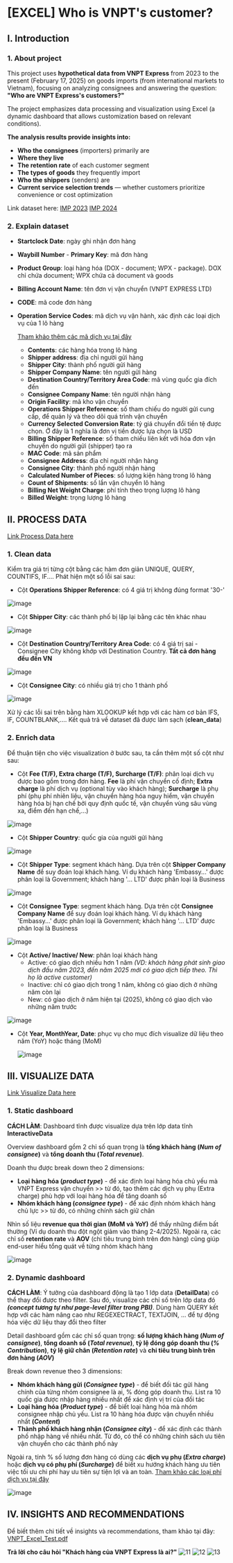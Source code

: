 # [EXCEL] Who is VNPT's customer?
## I. Introduction
### 1. About project
This project uses **hypothetical data from VNPT Express** from 2023 to the present (February 17, 2025) on goods imports (from international markets to Vietnam), focusing on analyzing consignees and answering the question: **"Who are VNPT Express's customers?"**

The project emphasizes data processing and visualization using Excel (a dynamic dashboard that allows customization based on relevant conditions).

**The analysis results provide insights into:**
- **Who the consignees** (importers) primarily are
- **Where they live**
- **The retention rate** of each customer segment
- **The types of goods** they frequently import
- **Who the shippers** (senders) are
- **Current service selection trends** — whether customers prioritize convenience or cost optimization

Link dataset here: 
[IMP 2023](https://docs.google.com/spreadsheets/d/1PRKKMJeQ_g72SO5WfC0ZVF-QPpAOHL6FfMJMdKbiSyc/edit?gid=2095503206#gid=2095503206)
[IMP 2024](https://docs.google.com/spreadsheets/d/1NdU2WDDOMpUwWqjwCzUMdlNj-F9twI-3MfOebMxV39Q/edit?gid=1804060942#gid=1804060942)

### 2. Explain dataset
- **Startclock Date**: ngày ghi nhận đơn hàng
- **Waybill Number** - **Primary Key**: mã đơn hàng
- **Product Group**: loại hàng hóa (DOX - document; WPX - package). DOX chỉ chứa document; WPX chứa cả document và goods
- **Billing Account Name**: tên đơn vị vận chuyển (VNPT EXPRESS LTD)
- **CODE**: mã code đơn hàng
- **Operation Service Codes**: mã dịch vụ vận hành, xác định các loại dịch vụ của 1 lô hàng

  [Tham khảo thêm các mã dịch vụ tại đây](https://docs.rocketshipit.com/rs/docs/dhl-addons.html?utm_source=chatgpt.com)

  - **Contents**: các hàng hóa trong lô hàng
  - **Shipper address**: địa chỉ người gửi hàng
  - **Shipper City**: thành phố người gửi hàng
  - **Shipper Company Name**: tên người gửi hàng
  - **Destination Country/Territory Area Code**: mã vùng quốc gia đích đến
  - **Consignee Company Name**: tên người nhận hàng
  - **Origin Facility**: mã kho vận chuyển
  - **Operations Shipper Reference**: số tham chiếu do người gửi cung cấp, để quản lý và theo dõi quá trình vận chuyển
  - **Currency Selected Conversion Rate**: tỷ giá chuyển đổi tiền tệ được chọn. Ở đây là 1 nghĩa là đơn vị tiền được lựa chọn là USD
  - **Billing Shipper Reference**: số tham chiếu liên kết với hóa đơn vận chuyển do người gửi (shipper) tạo ra
  - **MAC Code**: mã sản phẩm
  - **Consignee Address**: địa chỉ người nhận hàng
  - **Consignee City**: thành phố người nhận hàng
  - **Calculated Number of Pieces**: số lượng kiện hàng trong lô hàng
  - **Count of Shipments**: số lần vận chuyển lô hàng
  - **Billing Net Weight Charge**: phí tính theo trọng lượng lô hàng
  - **Billed Weight**: trọng lượng lô hàng
 
  
## II. PROCESS DATA
[Link Process Data here](https://docs.google.com/spreadsheets/d/1M1qsbT4Tony5o0XI9C94FpjU1QE5w-9pA6D4HanNQVQ/edit?gid=2095503206#gid=2095503206) 

### 1. Clean data
Kiểm tra giá trị từng cột bằng các hàm đơn giản UNIQUE, QUERY, COUNTIFS, IF.... Phát hiện một số lỗi sai sau:
- Cột **Operations Shipper Reference**: có 4 giá trị không đúng format '30-'

![image](https://github.com/user-attachments/assets/9dfa5b92-5a6c-4762-87ef-5281b1198534)

- Cột **Shipper City**: các thành phố bị lặp lại bằng các tên khác nhau

![image](https://github.com/user-attachments/assets/44016255-dea7-4e90-9531-c462c84a030d)

- Cột **Destination Country/Territory Area Code**: có 4 giá trị sai - Consignee City không khớp với Destination Country. **Tất cả đơn hàng đều đến VN**

![image](https://github.com/user-attachments/assets/1f6d9d0e-7403-4fd4-92dd-0fd9e0867713)

- Cột **Consignee City**: có nhiều giá trị cho 1 thành phố

![image](https://github.com/user-attachments/assets/ffa7356f-f411-4ebd-90cf-b9aaabf8dd51)


Xử lý các lỗi sai trên bằng hàm XLOOKUP kết hợp với các hàm cơ bản IFS, IF, COUNTBLANK,.... Kết quả trả về dataset đã được làm sạch (**clean_data**)

### 2. Enrich data
Để thuận tiện cho việc visualization ở bước sau, ta cần thêm một số cột như sau:
- Cột **Fee (T/F), Extra charge (T/F), Surcharge (T/F)**: phân loại dịch vụ được bao gồm trong đơn hàng. **Fee** là phí vận chuyển cố định; **Extra charge** là phí dịch vụ (optional tùy vào khách hàng); **Surcharge** là phụ phí (phụ phí nhiên liệu, vận chuyển hàng hóa nguy hiểm, vận chuyển hàng hóa bị hạn chế bởi quy định quốc tế, vận chuyển vùng sâu vùng xa, điểm đến hạn chế,...)

![image](https://github.com/user-attachments/assets/aa035e47-d72e-4946-9e04-af307484d89d)

- Cột **Shipper Country**: quốc gia của người gửi hàng

![image](https://github.com/user-attachments/assets/70418a04-343d-4243-951a-6eb17447786a)

- Cột **Shipper Type**: segment khách hàng. Dựa trên cột **Shipper Company Name** để suy đoán loại khách hàng. Ví dụ khách hàng 'Embassy...' được phân loại là Government; khách hàng '... LTD' được phân loại là Business

![image](https://github.com/user-attachments/assets/e6e2676a-22c1-41a8-97b9-31e08d68f8e0)

- Cột **Consignee Type**: segment khách hàng. Dựa trên cột **Consignee Company Name** để suy đoán loại khách hàng. Ví dụ khách hàng 'Embassy...' được phân loại là Government; khách hàng '... LTD' được phân loại là Business 

![image](https://github.com/user-attachments/assets/d33ae898-cd50-44d7-ba47-79bbc368ef1c)

- Cột **Active/ Inactive/ New**: phân loại khách hàng
  + Active: có giao dịch nhiều hơn 1 năm _(VD: khách hàng phát sinh giao dịch đầu năm 2023, đến năm 2025 mới có giao dịch tiếp theo. Thì họ là active customer)_
  + Inactive: chỉ có giao dịch trong 1 năm, không có giao dịch ở những năm còn lại
  + New: có giao dịch ở năm hiện tại (2025), không có giao dịch vào những năm trước

![image](https://github.com/user-attachments/assets/4270cfe2-7763-4eed-8934-597628cdbbf2)

- Cột **Year, MonthYear, Date**: phục vụ cho mục đích visualize dữ liệu theo năm (YoY) hoặc tháng (MoM)

  ![image](https://github.com/user-attachments/assets/06e3bee4-ed6d-402c-ba3a-d512ad87dfdd)

## III. VISUALIZE DATA
[Link Visualize Data here](https://docs.google.com/spreadsheets/d/1t6nKFCS6BEpNehD_rQ-PWZYZhF4Os0plHUIz3Sg8mCY/edit?gid=1013104594#gid=1013104594)

### 1. Static dashboard
**CÁCH LÀM**: Dashboard tĩnh được visualize dựa trên lớp data tĩnh **InteractiveData**

Overview dashboard gồm 2 chỉ số quan trọng là **tổng khách hàng (_Num of consignee_)** và **tổng doanh thu (_Total revenue_)**.

Doanh thu được break down theo 2 dimensions: 
- **Loại hàng hóa (_product type_)** - để xác định loại hàng hóa chủ yếu mà VNPT Express vận chuyển >> từ đó, tạo thêm các dịch vụ phụ (Extra charge) phù hợp với loại hàng hóa để tăng doanh số
- **Nhóm khách hàng (_consignee type_)** - để xác định nhóm khách hàng chủ lực >> từ đó, có những chính sách giữ chân

Nhìn số liệu **revenue qua thời gian (MoM và YoY)** để thấy những điểm bất thường (Ví dụ doanh thu đột ngột giảm vào tháng 2-4/2025). Ngoài ra, các chỉ số **retention rate** và **AOV** (chi tiêu trung bình trên đơn hàng) cũng giúp end-user hiểu tổng quát về từng nhóm khách hàng

![image](https://github.com/user-attachments/assets/aba97e33-839f-457f-85ae-5aaa07f76d65)

### 2. Dynamic dashboard
**CÁCH LÀM**: Ý tưởng của dashboard động là tạo 1 lớp data (**DetailData**) có thể thay đổi được theo filter. Sau đó, visualize các chỉ số trên lớp data đó **_(concept tương tự như page-level filter trong PBI)_**. Dùng hàm QUERY kết hợp với các hàm nâng cao như REGEXECTRACT, TEXTJOIN, ... để tự động hóa việc dữ liệu thay đổi theo filter

Detail dashboard gồm các chỉ số quan trọng: **số lượng khách hàng (_Num of consignee_)**, **tổng doanh số (_Total revenue_)**, **tỷ lệ đóng góp doanh thu (_% Contribution_)**, **tỷ lệ giữ chân (_Retention rate_)** và **chi tiêu trung bình trên đơn hàng (_AOV_)**

Break down revenue theo 3 dimensions:
- **Nhóm khách hàng gửi (_Consignee type_)** - để biết đối tác gửi hàng chính của từng nhóm consignee là ai, % đóng góp doanh thu. List ra 10 quốc gia được nhập hàng nhiều nhất để xác định vị trí của đối tác
- **Loại hàng hóa (_Product type_)** - để biết loại hàng hóa mà nhóm consignee nhập chủ yếu. List ra 10 hàng hóa được vận chuyển nhiều nhất **(_Content_)**
- **Thành phố khách hàng nhận (_Consignee city_)** - để xác định các thành phố nhập hàng về nhiều nhất. Từ đó, có thể có những chính sách ưu tiên vận chuyển cho các thành phố này

Ngoài ra, tính % số lượng đơn hàng có dùng các **dịch vụ phụ (_Extra charge_)** hoặc **dịch vụ có phụ phí (_Surcharge_)** để biết xu hướng khách hàng ưu tiên việc tối ưu chi phí hay ưu tiên sự tiện lợi và an toàn. [Tham khảo các loại phí dịch vụ tại đây](https://docs.rocketshipit.com/rs/docs/dhl-addons.html?utm_source=chatgpt.com)

![image](https://github.com/user-attachments/assets/0f8cab48-a7ed-42f2-9e69-4948621636d0)

## IV. INSIGHTS AND RECOMMENDATIONS
Để biết thêm chi tiết về insights và recommendations, tham khảo tại đây:
[VNPT_Excel_Test.pdf](https://github.com/user-attachments/files/19043771/VNPT_Excel_Test.pdf)

**Trả lời cho câu hỏi "Khách hàng của VNPT Express là ai?"**
![11](https://github.com/user-attachments/assets/5e87cf1b-b6a4-45ed-b9b4-c36de5d59f37)
![12](https://github.com/user-attachments/assets/41272180-d050-48fb-b709-a142bd0fccb5)
![13](https://github.com/user-attachments/assets/921f23b1-57b6-47f3-aeca-ff1080341525)


